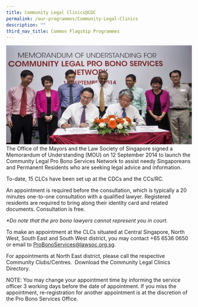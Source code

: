 ```yaml
---
title: Community Legal Clinics@CDC
permalink: /our-programmes/Community-Legal-Clinics
description: ""
third_nav_title: Common Flagship Programmes
---
```

![community legal clinics cdc](/images/Common%20Flagship%20Progs/community%20legal%20clinics.png)
The Office of the Mayors and the Law Society of Singapore signed a Memorandum of Understanding (MOU) on 12 September 2014 to launch the Community Legal Pro Bono Services Network to assist needy Singaporeans and Permanent Residents who are seeking legal advice and information.  
  
To-date, 15 CLCs have been set up at the CDCs and the CCs/RC.  
  
An appointment is required before the consultation, which is typically a 20 minutes one-to-one consultation with a qualified lawyer. Registered residents are required to bring along their identity card and related documents. Consultation is free.  
  
<i>*Do note that the pro bono lawyers cannot represent you in court.  </i>
  
To make an appointment at the CLCs situated at Central Singapore, North West, South East and South West district, you may contact +65 6536 0650 or email to [ProBonoServices@lawsoc.org.sg](mailto:ProBonoServices@lawsoc.org.sg).  
  
For appointments at North East district, please call the respective Community Clubs/Centres.  Download the Community Legal Clinics Directory.  
  
NOTE: You may change your appointment time by informing the service officer 3 working days before the date of appointment. If you miss the appointment, re-registration for another appointment is at the discretion of the Pro Bono Services Office.